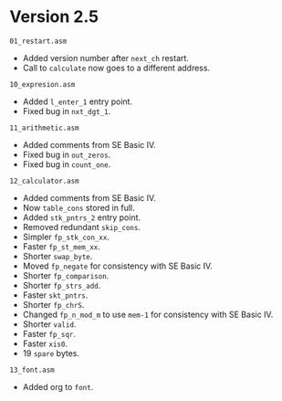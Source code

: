 # Version 2.5

`01_restart.asm`
* Added version number after `next_ch` restart.
* Call to `calculate` now goes to a different address.

`10_expresion.asm`
* Added `l_enter_1` entry point.
* Fixed bug in `nxt_dgt_1`.

`11_arithmetic.asm`
* Added comments from SE Basic IV.
* Fixed bug in `out_zeros`.
* Fixed bug in `count_one`.

`12_calculator.asm`
* Added comments from SE Basic IV.
* Now `table_cons` stored in full.
* Added `stk_pntrs_2` entry point.
* Removed redundant `skip_cons`.
* Simpler `fp_stk_con_xx`.
* Faster `fp_st_mem_xx`.
* Shorter `swap_byte`.
* Moved `fp_negate` for consistency with SE Basic IV.
* Shorter `fp_comparison`.
* Shorter `fp_strs_add`.
* Faster `skt_pntrs`.
* Shorter `fp_chrS`.
* Changed `fp_n_mod_m` to use `mem-1` for consistency with SE Basic IV.
* Shorter `valid`.
* Faster `fp_sqr`.
* Faster `xis0`.
* 19 `spare` bytes.

`13_font.asm`
* Added org to `font`.
